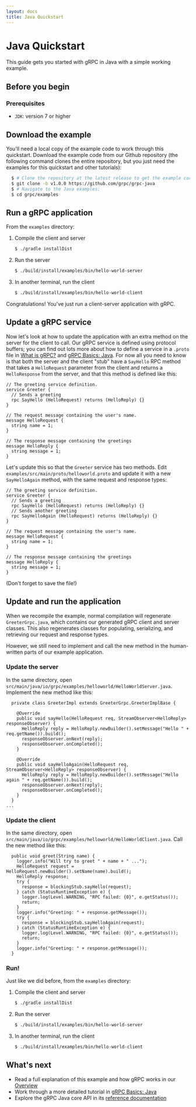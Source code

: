 ```yaml
---
layout: docs
title: Java Quickstart
---
```


<h1 class="page-header">Java Quickstart</h1>

<p class="lead">This guide gets you started with gRPC in Java with a simple working example.</p>

<div id="toc"></div>

## Before you begin

### Prerequisites

* `JDK`: version 7 or higher

## Download the example

You'll need a local copy of the example code to work through this quickstart. Download the example code from our Github repository (the following command clones the entire repository, but you just need the examples for this quickstart and other tutorials):

```sh
  $ # Clone the repository at the latest release to get the example code:
  $ git clone -b v1.0.0 https://github.com/grpc/grpc-java
  $ # Navigate to the Java examples:
  $ cd grpc/examples
```

## Run a gRPC application

From the `examples` directory:

1. Compile the client and server

   ```sh
   $ ./gradle installDist
   ```

2. Run the server

   ```sh
   $ ./build/install/examples/bin/hello-world-server
   ```

3. In another terminal, run the client

   ```sh
   $ ./build/install/examples/bin/hello-world-client
   ```

Congratulations! You've just run a client-server application with gRPC.

## Update a gRPC service

Now let's look at how to update the application with an extra method on the
server for the client to call. Our gRPC service is defined using protocol
buffers; you can find out lots more about how to define a service in a `.proto`
file in [What is gRPC?]() and [gRPC Basics: Java][]. For now all you need
to know is that both the server and the client "stub" have a `SayHello` RPC
method that takes a `HelloRequest` parameter from the client and returns a
`HelloResponse` from the server, and that this method is defined like this:


```
// The greeting service definition.
service Greeter {
  // Sends a greeting
  rpc SayHello (HelloRequest) returns (HelloReply) {}
}

// The request message containing the user's name.
message HelloRequest {
  string name = 1;
}

// The response message containing the greetings
message HelloReply {
  string message = 1;
}
```
Let's update this so that the `Greeter` service has two methods. Edit `examples/src/main/proto/helloworld.proto` and update it with a new `SayHelloAgain` method, with the same request and response types:

```
// The greeting service definition.
service Greeter {
  // Sends a greeting
  rpc SayHello (HelloRequest) returns (HelloReply) {}
  // Sends another greeting
  rpc SayHelloAgain (HelloRequest) returns (HelloReply) {}
}

// The request message containing the user's name.
message HelloRequest {
  string name = 1;
}

// The response message containing the greetings
message HelloReply {
  string message = 1;
}
```

(Don't forget to save the file!)

## Update and run the application

When we recompile the example, normal compilation will regenerate `GreeterGrpc.java`, which contains our generated gRPC client and server classes. This also regenerates classes for populating, serializing, and retrieving our request and response types.

However, we still need to implement and call the new method in the human-written parts of our example application.

### Update the server

In the same directory, open `src/main/java/io/grpc/examples/helloworld/HelloWorldServer.java`. Implement the new method like this:

```
  private class GreeterImpl extends GreeterGrpc.GreeterImplBase {

    @Override
    public void sayHello(HelloRequest req, StreamObserver<HelloReply> responseObserver) {
      HelloReply reply = HelloReply.newBuilder().setMessage("Hello " + req.getName()).build();
      responseObserver.onNext(reply);
      responseObserver.onCompleted();
    }

    @Override
    public void sayHelloAgain(HelloRequest req, StreamObserver<HelloReply> responseObserver) {
      HelloReply reply = HelloReply.newBuilder().setMessage("Hello again " + req.getName()).build();
      responseObserver.onNext(reply);
      responseObserver.onCompleted();
    }
  }
...
```

### Update the client

In the same directory, open `src/main/java/io/grpc/examples/helloworld/HelloWorldClient.java`. Call the new method like this:

```
  public void greet(String name) {
    logger.info("Will try to greet " + name + " ...");
    HelloRequest request = HelloRequest.newBuilder().setName(name).build();
    HelloReply response;
    try {
      response = blockingStub.sayHello(request);
    } catch (StatusRuntimeException e) {
      logger.log(Level.WARNING, "RPC failed: {0}", e.getStatus());
      return;
    }
    logger.info("Greeting: " + response.getMessage());
    try {
      response = blockingStub.sayHelloAgain(request);
    } catch (StatusRuntimeException e) {
      logger.log(Level.WARNING, "RPC failed: {0}", e.getStatus());
      return;
    }
    logger.info("Greeting: " + response.getMessage());
  }
```

### Run!

Just like we did before, from the `examples` directory:

1. Compile the client and server

   ```sh
   $ ./gradle installDist
   ```

2. Run the server

   ```sh
   $ ./build/install/examples/bin/hello-world-server
   ```

3. In another terminal, run the client

   ```sh
   $ ./build/install/examples/bin/hello-world-client
   ```

## What's next

- Read a full explanation of this example and how gRPC works in our [Overview](http://www.grpc.io/docs/)
- Work through a more detailed tutorial in [gRPC Basics: Java][]
- Explore the gRPC Java core API in its [reference documentation](http://www.grpc.io/grpc-java/javadoc/)

[gRPC Basics: Java]:http://www.grpc.io/docs/tutorials/basic/java.html

